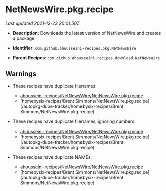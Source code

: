 # NetNewsWire.pkg.recipe

_Last updated 2021-12-23 20:01:50Z_

- **Description**: Downloads the latest version of NetNewsWire and creates a package.

- **Identifier**: `com.github.ahousseini-recipes.pkg.NetNewsWire`

- **Parent Recipes**: `com.github.ahousseini-recipes.download.NetNewsWire`


## Warnings

- These recipes have duplicate filenames:
    - [ahousseini-recipes/NetNewsWire/NetNewsWire.pkg.recipe](/autopkg-dupe-tracker/ahousseini-recipes/NetNewsWire/NetNewsWire.pkg.recipe)
    - [homebysix-recipes/Brent Simmons/NetNewsWire.pkg.recipe](/autopkg-dupe-tracker/homebysix-recipes/Brent Simmons/NetNewsWire.pkg.recipe)

- These recipes have duplicate filenames, ignoring numbers:
    - [ahousseini-recipes/NetNewsWire/NetNewsWire.pkg.recipe](/autopkg-dupe-tracker/ahousseini-recipes/NetNewsWire/NetNewsWire.pkg.recipe)
    - [homebysix-recipes/Brent Simmons/NetNewsWire.pkg.recipe](/autopkg-dupe-tracker/homebysix-recipes/Brent Simmons/NetNewsWire.pkg.recipe)

- These recipes have duplicate NAMEs:
    - [ahousseini-recipes/NetNewsWire/NetNewsWire.pkg.recipe](/autopkg-dupe-tracker/ahousseini-recipes/NetNewsWire/NetNewsWire.pkg.recipe)
    - [homebysix-recipes/Brent Simmons/NetNewsWire.pkg.recipe](/autopkg-dupe-tracker/homebysix-recipes/Brent Simmons/NetNewsWire.pkg.recipe)